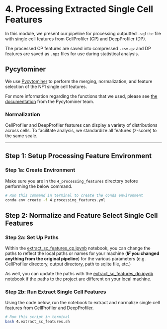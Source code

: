 # 4. Processing Extracted Single Cell Features 

In this module, we present our pipeline for processing outputted `.sqlite` file with single cell features from CellProfiler (CP) and DeepProfiler (DP).

The processed CP features are saved into compressed `.csv.gz` and DP features are saved as `.npz` files for use during statistical analysis.

## Pycytominer

We use [Pycytominer](https://github.com/cytomining/pycytominer) to perform the merging, normalization, and feature selection of the NF1 single cell features.

For more information regarding the functions that we used, please see [the documentation](https://pycytominer.readthedocs.io/en/latest/pycytominer.cyto_utils.html#pycytominer.cyto_utils.cells.SingleCells.merge_single_cells) from the Pycytominer team.

### Normalization

CellProfiler and DeepProfiler features can display a variety of distributions across cells.
To facilitate analysis, we standardize all features (z-score) to the same scale.

---

## Step 1: Setup Processing Feature Environment

### Step 1a: Create Environment

Make sure you are in the `4_processing_features` directory before performing the below command.

```sh
# Run this command in terminal to create the conda environment
conda env create -f 4.processing_features.yml
```

## Step 2: Normalize and Feature Select Single Cell Features

### Step 2a: Set Up Paths

Within the [extract_sc_features_cp.ipynb](4_processing_features/extract_sc_features_cp.ipynb) notebook, you can change the paths to reflect the local paths or names for your machine (***IF* you changed anything from the original pipeline**) for the various parameters (e.g. CellProfiler directory, output directory, path to sqlite file, etc.)

As well, you can update the paths with the [extract_sc_features_dp.ipynb](4_processing_features/extract_sc_features_dp.ipynb) notebook if the paths to the project are different on your local machine.

### Step 2b: Run Extract Single Cell Features

Using the code below, run the notebook to extract and normalize single cell features from CellProfiler and DeepProfiler.

```bash
# Run this script in terminal
bash 4.extract_sc_features.sh
```

